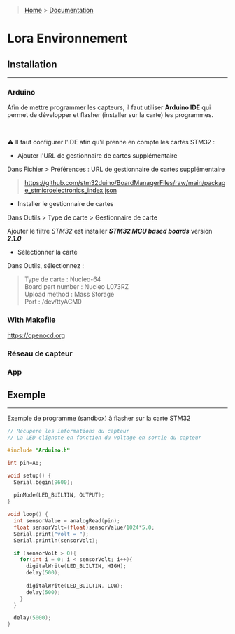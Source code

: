 > [Home](../README.md) > [Documentation](./README.md)

# Lora Environnement

## Installation

---

### Arduino
Afin de mettre programmer les capteurs, il faut utiliser **Arduino IDE** qui permet de développer et flasher (installer sur la carte) les programmes.

</br>

:warning: Il faut configurer l'IDE afin qu'il prenne en compte les cartes STM32 :

- Ajouter l'URL de gestionnaire de cartes supplémentaire

Dans Fichier > Préférences : URL de gestionnaire de cartes supplémentaire
> https://github.com/stm32duino/BoardManagerFiles/raw/main/package_stmicroelectronics_index.json

- Installer le gestionnaire de cartes 
 
Dans Outils > Type de carte > Gestionnaire de carte

Ajouter le filtre *STM32* est installer ***STM32 MCU based boards*** version ***2.1.0***

- Sélectionner la carte 

Dans Outils, sélectionnez :
>Type de carte : Nucleo-64  
Board part number : Nucleo L073RZ  
Upload method : Mass Storage  
Port : /dev/ttyACM0

### With Makefile

https://openocd.org


### Réseau de capteur

### App

## Exemple

---
Exemple de programme (sandbox) à flasher sur la carte STM32

```ino
// Récupère les informations du capteur
// La LED clignote en fonction du voltage en sortie du capteur

#include "Arduino.h"

int pin=A0;

void setup() {
  Serial.begin(9600);
  
  pinMode(LED_BUILTIN, OUTPUT);
}

void loop() {
  int sensorValue = analogRead(pin);
  float sensorVolt=(float)sensorValue/1024*5.0;
  Serial.print("volt = ");
  Serial.println(sensorVolt);

  if (sensorVolt > 0){
    for(int i = 0; i < sensorVolt; i++){
      digitalWrite(LED_BUILTIN, HIGH);
      delay(500);
      
      digitalWrite(LED_BUILTIN, LOW);
      delay(500); 
    }
  }

  delay(5000);
} 
```
